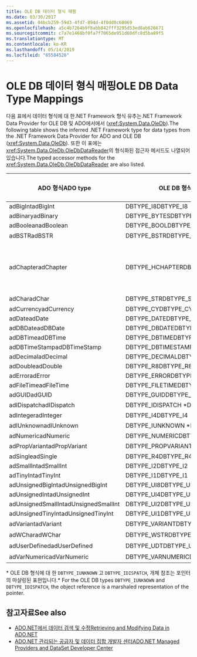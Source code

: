 ```yaml
---
title: OLE DB 데이터 형식 매핑
ms.date: 03/30/2017
ms.assetid: 04bcb259-59d3-4fd7-894d-4f0dd0c68069
ms.openlocfilehash: a5c4b7264b9f8abb842fff3295d53ed8ab626671
ms.sourcegitcommit: c7a7e1468bf0fa7f7065de951d60dfc8d5ba89f5
ms.translationtype: MT
ms.contentlocale: ko-KR
ms.lasthandoff: 05/14/2019
ms.locfileid: "65584526"
---
```

# <a name="ole-db-data-type-mappings"></a><span data-ttu-id="cb727-102">OLE DB 데이터 형식 매핑</span><span class="sxs-lookup"><span data-stu-id="cb727-102">OLE DB Data Type Mappings</span></span>
<span data-ttu-id="cb727-103">다음 표에서 데이터 형식에 대 한.NET Framework 형식 유추는.NET Framework Data Provider for OLE DB 및 ADO에서에서 (<xref:System.Data.OleDb>).</span><span class="sxs-lookup"><span data-stu-id="cb727-103">The following table shows the inferred .NET Framework type for data types from the .NET Framework Data Provider for ADO and OLE DB (<xref:System.Data.OleDb>).</span></span> <span data-ttu-id="cb727-104">또한 이 표에는 <xref:System.Data.OleDb.OleDbDataReader>의 형식화된 접근자 메서드도 나열되어 있습니다.</span><span class="sxs-lookup"><span data-stu-id="cb727-104">The typed accessor methods for the <xref:System.Data.OleDb.OleDbDataReader> are also listed.</span></span>  
  
|<span data-ttu-id="cb727-105">ADO 형식</span><span class="sxs-lookup"><span data-stu-id="cb727-105">ADO type</span></span>|<span data-ttu-id="cb727-106">OLE DB 형식</span><span class="sxs-lookup"><span data-stu-id="cb727-106">OLE DB type</span></span>|<span data-ttu-id="cb727-107">.NET Framework 형식</span><span class="sxs-lookup"><span data-stu-id="cb727-107">.NET Framework type</span></span>|<span data-ttu-id="cb727-108">.NET framework 형식화 된 접근자</span><span class="sxs-lookup"><span data-stu-id="cb727-108">.NET Framework typed accessor</span></span>|  
|--------------|-----------------|----------------------------------------------------------------------|--------------------------------------------------------------------------------|  
|<span data-ttu-id="cb727-109">adBigInt</span><span class="sxs-lookup"><span data-stu-id="cb727-109">adBigInt</span></span>|<span data-ttu-id="cb727-110">DBTYPE_I8</span><span class="sxs-lookup"><span data-stu-id="cb727-110">DBTYPE_I8</span></span>|<span data-ttu-id="cb727-111">Int64</span><span class="sxs-lookup"><span data-stu-id="cb727-111">Int64</span></span>|<span data-ttu-id="cb727-112">GetInt64()</span><span class="sxs-lookup"><span data-stu-id="cb727-112">GetInt64()</span></span>|  
|<span data-ttu-id="cb727-113">adBinary</span><span class="sxs-lookup"><span data-stu-id="cb727-113">adBinary</span></span>|<span data-ttu-id="cb727-114">DBTYPE_BYTES</span><span class="sxs-lookup"><span data-stu-id="cb727-114">DBTYPE_BYTES</span></span>|<span data-ttu-id="cb727-115">Byte[]</span><span class="sxs-lookup"><span data-stu-id="cb727-115">Byte[]</span></span>|<span data-ttu-id="cb727-116">GetBytes()</span><span class="sxs-lookup"><span data-stu-id="cb727-116">GetBytes()</span></span>|  
|<span data-ttu-id="cb727-117">adBoolean</span><span class="sxs-lookup"><span data-stu-id="cb727-117">adBoolean</span></span>|<span data-ttu-id="cb727-118">DBTYPE_BOOL</span><span class="sxs-lookup"><span data-stu-id="cb727-118">DBTYPE_BOOL</span></span>|<span data-ttu-id="cb727-119">Boolean</span><span class="sxs-lookup"><span data-stu-id="cb727-119">Boolean</span></span>|<span data-ttu-id="cb727-120">GetBoolean()</span><span class="sxs-lookup"><span data-stu-id="cb727-120">GetBoolean()</span></span>|  
|<span data-ttu-id="cb727-121">adBSTR</span><span class="sxs-lookup"><span data-stu-id="cb727-121">adBSTR</span></span>|<span data-ttu-id="cb727-122">DBTYPE_BSTR</span><span class="sxs-lookup"><span data-stu-id="cb727-122">DBTYPE_BSTR</span></span>|<span data-ttu-id="cb727-123">문자열</span><span class="sxs-lookup"><span data-stu-id="cb727-123">String</span></span>|<span data-ttu-id="cb727-124">GetString()</span><span class="sxs-lookup"><span data-stu-id="cb727-124">GetString()</span></span>|  
|<span data-ttu-id="cb727-125">adChapter</span><span class="sxs-lookup"><span data-stu-id="cb727-125">adChapter</span></span>|<span data-ttu-id="cb727-126">DBTYPE_HCHAPTER</span><span class="sxs-lookup"><span data-stu-id="cb727-126">DBTYPE_HCHAPTER</span></span>|<span data-ttu-id="cb727-127">`DataReader`를 통해 지원됩니다.</span><span class="sxs-lookup"><span data-stu-id="cb727-127">Supported through the `DataReader`.</span></span> <span data-ttu-id="cb727-128">참조 [DataReader를 사용 하 여 데이터를 검색](../../../../docs/framework/data/adonet/retrieving-data-using-a-datareader.md)합니다.</span><span class="sxs-lookup"><span data-stu-id="cb727-128">See [Retrieving Data Using a DataReader](../../../../docs/framework/data/adonet/retrieving-data-using-a-datareader.md).</span></span>|<span data-ttu-id="cb727-129">GetValue()</span><span class="sxs-lookup"><span data-stu-id="cb727-129">GetValue()</span></span>|  
|<span data-ttu-id="cb727-130">adChar</span><span class="sxs-lookup"><span data-stu-id="cb727-130">adChar</span></span>|<span data-ttu-id="cb727-131">DBTYPE_STR</span><span class="sxs-lookup"><span data-stu-id="cb727-131">DBTYPE_STR</span></span>|<span data-ttu-id="cb727-132">문자열</span><span class="sxs-lookup"><span data-stu-id="cb727-132">String</span></span>|<span data-ttu-id="cb727-133">GetString()</span><span class="sxs-lookup"><span data-stu-id="cb727-133">GetString()</span></span>|  
|<span data-ttu-id="cb727-134">adCurrency</span><span class="sxs-lookup"><span data-stu-id="cb727-134">adCurrency</span></span>|<span data-ttu-id="cb727-135">DBTYPE_CY</span><span class="sxs-lookup"><span data-stu-id="cb727-135">DBTYPE_CY</span></span>|<span data-ttu-id="cb727-136">Decimal</span><span class="sxs-lookup"><span data-stu-id="cb727-136">Decimal</span></span>|<span data-ttu-id="cb727-137">GetDecimal()</span><span class="sxs-lookup"><span data-stu-id="cb727-137">GetDecimal()</span></span>|  
|<span data-ttu-id="cb727-138">adDate</span><span class="sxs-lookup"><span data-stu-id="cb727-138">adDate</span></span>|<span data-ttu-id="cb727-139">DBTYPE_DATE</span><span class="sxs-lookup"><span data-stu-id="cb727-139">DBTYPE_DATE</span></span>|<span data-ttu-id="cb727-140">DateTime</span><span class="sxs-lookup"><span data-stu-id="cb727-140">DateTime</span></span>|<span data-ttu-id="cb727-141">GetDateTime()</span><span class="sxs-lookup"><span data-stu-id="cb727-141">GetDateTime()</span></span>|  
|<span data-ttu-id="cb727-142">adDBDate</span><span class="sxs-lookup"><span data-stu-id="cb727-142">adDBDate</span></span>|<span data-ttu-id="cb727-143">DBTYPE_DBDATE</span><span class="sxs-lookup"><span data-stu-id="cb727-143">DBTYPE_DBDATE</span></span>|<span data-ttu-id="cb727-144">DateTime</span><span class="sxs-lookup"><span data-stu-id="cb727-144">DateTime</span></span>|<span data-ttu-id="cb727-145">GetDateTime()</span><span class="sxs-lookup"><span data-stu-id="cb727-145">GetDateTime()</span></span>|  
|<span data-ttu-id="cb727-146">adDBTime</span><span class="sxs-lookup"><span data-stu-id="cb727-146">adDBTime</span></span>|<span data-ttu-id="cb727-147">DBTYPE_DBTIME</span><span class="sxs-lookup"><span data-stu-id="cb727-147">DBTYPE_DBTIME</span></span>|<span data-ttu-id="cb727-148">DateTime</span><span class="sxs-lookup"><span data-stu-id="cb727-148">DateTime</span></span>|<span data-ttu-id="cb727-149">GetDateTime()</span><span class="sxs-lookup"><span data-stu-id="cb727-149">GetDateTime()</span></span>|  
|<span data-ttu-id="cb727-150">adDBTimeStamp</span><span class="sxs-lookup"><span data-stu-id="cb727-150">adDBTimeStamp</span></span>|<span data-ttu-id="cb727-151">DBTYPE_DBTIMESTAMP</span><span class="sxs-lookup"><span data-stu-id="cb727-151">DBTYPE_DBTIMESTAMP</span></span>|<span data-ttu-id="cb727-152">DateTime</span><span class="sxs-lookup"><span data-stu-id="cb727-152">DateTime</span></span>|<span data-ttu-id="cb727-153">GetDateTime()</span><span class="sxs-lookup"><span data-stu-id="cb727-153">GetDateTime()</span></span>|  
|<span data-ttu-id="cb727-154">adDecimal</span><span class="sxs-lookup"><span data-stu-id="cb727-154">adDecimal</span></span>|<span data-ttu-id="cb727-155">DBTYPE_DECIMAL</span><span class="sxs-lookup"><span data-stu-id="cb727-155">DBTYPE_DECIMAL</span></span>|<span data-ttu-id="cb727-156">Decimal</span><span class="sxs-lookup"><span data-stu-id="cb727-156">Decimal</span></span>|<span data-ttu-id="cb727-157">GetDecimal()</span><span class="sxs-lookup"><span data-stu-id="cb727-157">GetDecimal()</span></span>|  
|<span data-ttu-id="cb727-158">adDouble</span><span class="sxs-lookup"><span data-stu-id="cb727-158">adDouble</span></span>|<span data-ttu-id="cb727-159">DBTYPE_R8</span><span class="sxs-lookup"><span data-stu-id="cb727-159">DBTYPE_R8</span></span>|<span data-ttu-id="cb727-160">Double</span><span class="sxs-lookup"><span data-stu-id="cb727-160">Double</span></span>|<span data-ttu-id="cb727-161">GetDouble()</span><span class="sxs-lookup"><span data-stu-id="cb727-161">GetDouble()</span></span>|  
|<span data-ttu-id="cb727-162">adError</span><span class="sxs-lookup"><span data-stu-id="cb727-162">adError</span></span>|<span data-ttu-id="cb727-163">DBTYPE_ERROR</span><span class="sxs-lookup"><span data-stu-id="cb727-163">DBTYPE_ERROR</span></span>|<span data-ttu-id="cb727-164">ExternalException</span><span class="sxs-lookup"><span data-stu-id="cb727-164">ExternalException</span></span>|<span data-ttu-id="cb727-165">GetValue()</span><span class="sxs-lookup"><span data-stu-id="cb727-165">GetValue()</span></span>|  
|<span data-ttu-id="cb727-166">adFileTime</span><span class="sxs-lookup"><span data-stu-id="cb727-166">adFileTime</span></span>|<span data-ttu-id="cb727-167">DBTYPE_FILETIME</span><span class="sxs-lookup"><span data-stu-id="cb727-167">DBTYPE_FILETIME</span></span>|<span data-ttu-id="cb727-168">DateTime</span><span class="sxs-lookup"><span data-stu-id="cb727-168">DateTime</span></span>|<span data-ttu-id="cb727-169">GetDateTime()</span><span class="sxs-lookup"><span data-stu-id="cb727-169">GetDateTime()</span></span>|  
|<span data-ttu-id="cb727-170">adGUID</span><span class="sxs-lookup"><span data-stu-id="cb727-170">adGUID</span></span>|<span data-ttu-id="cb727-171">DBTYPE_GUID</span><span class="sxs-lookup"><span data-stu-id="cb727-171">DBTYPE_GUID</span></span>|<span data-ttu-id="cb727-172">Guid</span><span class="sxs-lookup"><span data-stu-id="cb727-172">Guid</span></span>|<span data-ttu-id="cb727-173">GetGuid()</span><span class="sxs-lookup"><span data-stu-id="cb727-173">GetGuid()</span></span>|  
|<span data-ttu-id="cb727-174">adIDispatch</span><span class="sxs-lookup"><span data-stu-id="cb727-174">adIDispatch</span></span>|<span data-ttu-id="cb727-175">DBTYPE_IDISPATCH \*</span><span class="sxs-lookup"><span data-stu-id="cb727-175">DBTYPE_IDISPATCH \*</span></span>|<span data-ttu-id="cb727-176">개체</span><span class="sxs-lookup"><span data-stu-id="cb727-176">Object</span></span>|<span data-ttu-id="cb727-177">GetValue()</span><span class="sxs-lookup"><span data-stu-id="cb727-177">GetValue()</span></span>|  
|<span data-ttu-id="cb727-178">adInteger</span><span class="sxs-lookup"><span data-stu-id="cb727-178">adInteger</span></span>|<span data-ttu-id="cb727-179">DBTYPE_I4</span><span class="sxs-lookup"><span data-stu-id="cb727-179">DBTYPE_I4</span></span>|<span data-ttu-id="cb727-180">Int32</span><span class="sxs-lookup"><span data-stu-id="cb727-180">Int32</span></span>|<span data-ttu-id="cb727-181">GetInt32()</span><span class="sxs-lookup"><span data-stu-id="cb727-181">GetInt32()</span></span>|  
|<span data-ttu-id="cb727-182">adIUnknown</span><span class="sxs-lookup"><span data-stu-id="cb727-182">adIUnknown</span></span>|<span data-ttu-id="cb727-183">DBTYPE_IUNKNOWN \*</span><span class="sxs-lookup"><span data-stu-id="cb727-183">DBTYPE_IUNKNOWN \*</span></span>|<span data-ttu-id="cb727-184">개체</span><span class="sxs-lookup"><span data-stu-id="cb727-184">Object</span></span>|<span data-ttu-id="cb727-185">GetValue()</span><span class="sxs-lookup"><span data-stu-id="cb727-185">GetValue()</span></span>|  
|<span data-ttu-id="cb727-186">adNumeric</span><span class="sxs-lookup"><span data-stu-id="cb727-186">adNumeric</span></span>|<span data-ttu-id="cb727-187">DBTYPE_NUMERIC</span><span class="sxs-lookup"><span data-stu-id="cb727-187">DBTYPE_NUMERIC</span></span>|<span data-ttu-id="cb727-188">Decimal</span><span class="sxs-lookup"><span data-stu-id="cb727-188">Decimal</span></span>|<span data-ttu-id="cb727-189">GetDecimal()</span><span class="sxs-lookup"><span data-stu-id="cb727-189">GetDecimal()</span></span>|  
|<span data-ttu-id="cb727-190">adPropVariant</span><span class="sxs-lookup"><span data-stu-id="cb727-190">adPropVariant</span></span>|<span data-ttu-id="cb727-191">DBTYPE_PROPVARIANT</span><span class="sxs-lookup"><span data-stu-id="cb727-191">DBTYPE_PROPVARIANT</span></span>|<span data-ttu-id="cb727-192">개체</span><span class="sxs-lookup"><span data-stu-id="cb727-192">Object</span></span>|<span data-ttu-id="cb727-193">GetValue()</span><span class="sxs-lookup"><span data-stu-id="cb727-193">GetValue()</span></span>|  
|<span data-ttu-id="cb727-194">adSingle</span><span class="sxs-lookup"><span data-stu-id="cb727-194">adSingle</span></span>|<span data-ttu-id="cb727-195">DBTYPE_R4</span><span class="sxs-lookup"><span data-stu-id="cb727-195">DBTYPE_R4</span></span>|<span data-ttu-id="cb727-196">Single</span><span class="sxs-lookup"><span data-stu-id="cb727-196">Single</span></span>|<span data-ttu-id="cb727-197">GetFloat()</span><span class="sxs-lookup"><span data-stu-id="cb727-197">GetFloat()</span></span>|  
|<span data-ttu-id="cb727-198">adSmallInt</span><span class="sxs-lookup"><span data-stu-id="cb727-198">adSmallInt</span></span>|<span data-ttu-id="cb727-199">DBTYPE_I2</span><span class="sxs-lookup"><span data-stu-id="cb727-199">DBTYPE_I2</span></span>|<span data-ttu-id="cb727-200">Int16</span><span class="sxs-lookup"><span data-stu-id="cb727-200">Int16</span></span>|<span data-ttu-id="cb727-201">GetInt16()</span><span class="sxs-lookup"><span data-stu-id="cb727-201">GetInt16()</span></span>|  
|<span data-ttu-id="cb727-202">adTinyInt</span><span class="sxs-lookup"><span data-stu-id="cb727-202">adTinyInt</span></span>|<span data-ttu-id="cb727-203">DBTYPE_I1</span><span class="sxs-lookup"><span data-stu-id="cb727-203">DBTYPE_I1</span></span>|<span data-ttu-id="cb727-204">Byte</span><span class="sxs-lookup"><span data-stu-id="cb727-204">Byte</span></span>|<span data-ttu-id="cb727-205">GetByte()</span><span class="sxs-lookup"><span data-stu-id="cb727-205">GetByte()</span></span>|  
|<span data-ttu-id="cb727-206">adUnsignedBigInt</span><span class="sxs-lookup"><span data-stu-id="cb727-206">adUnsignedBigInt</span></span>|<span data-ttu-id="cb727-207">DBTYPE_UI8</span><span class="sxs-lookup"><span data-stu-id="cb727-207">DBTYPE_UI8</span></span>|<span data-ttu-id="cb727-208">UInt64</span><span class="sxs-lookup"><span data-stu-id="cb727-208">UInt64</span></span>|<span data-ttu-id="cb727-209">GetValue()</span><span class="sxs-lookup"><span data-stu-id="cb727-209">GetValue()</span></span>|  
|<span data-ttu-id="cb727-210">adUnsignedInt</span><span class="sxs-lookup"><span data-stu-id="cb727-210">adUnsignedInt</span></span>|<span data-ttu-id="cb727-211">DBTYPE_UI4</span><span class="sxs-lookup"><span data-stu-id="cb727-211">DBTYPE_UI4</span></span>|<span data-ttu-id="cb727-212">UInt32</span><span class="sxs-lookup"><span data-stu-id="cb727-212">UInt32</span></span>|<span data-ttu-id="cb727-213">GetValue()</span><span class="sxs-lookup"><span data-stu-id="cb727-213">GetValue()</span></span>|  
|<span data-ttu-id="cb727-214">adUnsignedSmallInt</span><span class="sxs-lookup"><span data-stu-id="cb727-214">adUnsignedSmallInt</span></span>|<span data-ttu-id="cb727-215">DBTYPE_UI2</span><span class="sxs-lookup"><span data-stu-id="cb727-215">DBTYPE_UI2</span></span>|<span data-ttu-id="cb727-216">UInt16</span><span class="sxs-lookup"><span data-stu-id="cb727-216">UInt16</span></span>|<span data-ttu-id="cb727-217">GetValue()</span><span class="sxs-lookup"><span data-stu-id="cb727-217">GetValue()</span></span>|  
|<span data-ttu-id="cb727-218">adUnsignedTinyInt</span><span class="sxs-lookup"><span data-stu-id="cb727-218">adUnsignedTinyInt</span></span>|<span data-ttu-id="cb727-219">DBTYPE_UI1</span><span class="sxs-lookup"><span data-stu-id="cb727-219">DBTYPE_UI1</span></span>|<span data-ttu-id="cb727-220">Byte</span><span class="sxs-lookup"><span data-stu-id="cb727-220">Byte</span></span>|<span data-ttu-id="cb727-221">GetByte()</span><span class="sxs-lookup"><span data-stu-id="cb727-221">GetByte()</span></span>|  
|<span data-ttu-id="cb727-222">adVariant</span><span class="sxs-lookup"><span data-stu-id="cb727-222">adVariant</span></span>|<span data-ttu-id="cb727-223">DBTYPE_VARIANT</span><span class="sxs-lookup"><span data-stu-id="cb727-223">DBTYPE_VARIANT</span></span>|<span data-ttu-id="cb727-224">개체</span><span class="sxs-lookup"><span data-stu-id="cb727-224">Object</span></span>|<span data-ttu-id="cb727-225">GetValue()</span><span class="sxs-lookup"><span data-stu-id="cb727-225">GetValue()</span></span>|  
|<span data-ttu-id="cb727-226">adWChar</span><span class="sxs-lookup"><span data-stu-id="cb727-226">adWChar</span></span>|<span data-ttu-id="cb727-227">DBTYPE_WSTR</span><span class="sxs-lookup"><span data-stu-id="cb727-227">DBTYPE_WSTR</span></span>|<span data-ttu-id="cb727-228">문자열</span><span class="sxs-lookup"><span data-stu-id="cb727-228">String</span></span>|<span data-ttu-id="cb727-229">GetString()</span><span class="sxs-lookup"><span data-stu-id="cb727-229">GetString()</span></span>|  
|<span data-ttu-id="cb727-230">adUserDefined</span><span class="sxs-lookup"><span data-stu-id="cb727-230">adUserDefined</span></span>|<span data-ttu-id="cb727-231">DBTYPE_UDT</span><span class="sxs-lookup"><span data-stu-id="cb727-231">DBTYPE_UDT</span></span>|<span data-ttu-id="cb727-232">지원되지 않음</span><span class="sxs-lookup"><span data-stu-id="cb727-232">not supported</span></span>||  
|<span data-ttu-id="cb727-233">adVarNumeric</span><span class="sxs-lookup"><span data-stu-id="cb727-233">adVarNumeric</span></span>|<span data-ttu-id="cb727-234">DBTYPE_VARNUMERIC</span><span class="sxs-lookup"><span data-stu-id="cb727-234">DBTYPE_VARNUMERIC</span></span>|<span data-ttu-id="cb727-235">지원되지 않음</span><span class="sxs-lookup"><span data-stu-id="cb727-235">not supported</span></span>||  
  
 <span data-ttu-id="cb727-236">\* OLE DB 형식에 대 한 `DBTYPE_IUNKNOWN` 고 `DBTYPE_IDISPATCH`, 개체 참조는 포인터의 마샬링된 표현입니다.</span><span class="sxs-lookup"><span data-stu-id="cb727-236">\* For the OLE DB types `DBTYPE_IUNKNOWN` and `DBTYPE_IDISPATCH`, the object reference is a marshaled representation of the pointer.</span></span>  
  
## <a name="see-also"></a><span data-ttu-id="cb727-237">참고자료</span><span class="sxs-lookup"><span data-stu-id="cb727-237">See also</span></span>

- [<span data-ttu-id="cb727-238">ADO.NET에서 데이터 검색 및 수정</span><span class="sxs-lookup"><span data-stu-id="cb727-238">Retrieving and Modifying Data in ADO.NET</span></span>](../../../../docs/framework/data/adonet/retrieving-and-modifying-data.md)
- [<span data-ttu-id="cb727-239">ADO.NET 관리되는 공급자 및 데이터 집합 개발자 센터</span><span class="sxs-lookup"><span data-stu-id="cb727-239">ADO.NET Managed Providers and DataSet Developer Center</span></span>](https://go.microsoft.com/fwlink/?LinkId=217917)
